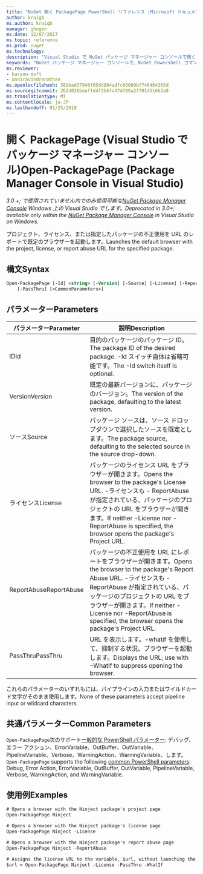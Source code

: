 ```yaml
---
title: "NuGet 開く PackagePage PowerShell リファレンス |Microsoft ドキュメント"
author: kraigb
ms.author: kraigb
manager: ghogen
ms.date: 12/07/2017
ms.topic: reference
ms.prod: nuget
ms.technology: 
description: "Visual Studio で NuGet パッケージ マネージャー コンソールで開く PackagePage PowerShell コマンドのリファレンスです。"
keywords: "NuGet パッケージ マネージャー コンソールで、NuGet Powershell コマンドでは、NuGet Powershell リファレンス、開く PackagePage"
ms.reviewer:
- karann-msft
- unniravindranathan
ms.openlocfilehash: 389bad37940f05dd864adfc06080bf746464365d
ms.sourcegitcommit: 262d026beeffd4f3b6fc47d780a2f701451663a8
ms.translationtype: MT
ms.contentlocale: ja-JP
ms.lasthandoff: 01/25/2018
---
```

# <a name="open-packagepage-package-manager-console-in-visual-studio"></a><span data-ttu-id="33c42-104">開く PackagePage (Visual Studio でパッケージ マネージャー コンソール)</span><span class="sxs-lookup"><span data-stu-id="33c42-104">Open-PackagePage (Package Manager Console in Visual Studio)</span></span>

<span data-ttu-id="33c42-105">*3.0 +; で使用されていません内でのみ使用可能な[NuGet Package Manager Console](Package-Manager-Console.md) Windows 上の Visual Studio でします。*</span><span class="sxs-lookup"><span data-stu-id="33c42-105">*Deprecated in 3.0+; available only within the [NuGet Package Manager Console](Package-Manager-Console.md) in Visual Studio on Windows.*</span></span>

<span data-ttu-id="33c42-106">プロジェクト、ライセンス、または指定したパッケージの不正使用を URL のレポートで既定のブラウザーを起動します。</span><span class="sxs-lookup"><span data-stu-id="33c42-106">Launches the default browser with the project, license, or report abuse URL for the specified package.</span></span>

## <a name="syntax"></a><span data-ttu-id="33c42-107">構文</span><span class="sxs-lookup"><span data-stu-id="33c42-107">Syntax</span></span>

```ps
Open-PackagePage [-Id] <string> [-Version] [-Source] [-License] [-ReportAbuse]
    [-PassThru] [<CommonParameters>]
```

## <a name="parameters"></a><span data-ttu-id="33c42-108">パラメーター</span><span class="sxs-lookup"><span data-stu-id="33c42-108">Parameters</span></span>

| <span data-ttu-id="33c42-109">パラメーター</span><span class="sxs-lookup"><span data-stu-id="33c42-109">Parameter</span></span> | <span data-ttu-id="33c42-110">説明</span><span class="sxs-lookup"><span data-stu-id="33c42-110">Description</span></span> |
| --- | --- |
| <span data-ttu-id="33c42-111">ID</span><span class="sxs-lookup"><span data-stu-id="33c42-111">Id</span></span> | <span data-ttu-id="33c42-112">目的のパッケージのパッケージ ID。</span><span class="sxs-lookup"><span data-stu-id="33c42-112">The package ID of the desired package.</span></span> <span data-ttu-id="33c42-113">-Id スイッチ自体は省略可能です。</span><span class="sxs-lookup"><span data-stu-id="33c42-113">The -Id switch itself is optional.</span></span> |
| <span data-ttu-id="33c42-114">Version</span><span class="sxs-lookup"><span data-stu-id="33c42-114">Version</span></span> | <span data-ttu-id="33c42-115">既定の最新バージョンに、パッケージのバージョン。</span><span class="sxs-lookup"><span data-stu-id="33c42-115">The version of the package, defaulting to the latest version.</span></span> |
| <span data-ttu-id="33c42-116">ソース</span><span class="sxs-lookup"><span data-stu-id="33c42-116">Source</span></span> | <span data-ttu-id="33c42-117">パッケージ ソースは、ソース ドロップダウンで選択したソースを既定とします。</span><span class="sxs-lookup"><span data-stu-id="33c42-117">The package source, defaulting to the selected source in the source drop-down.</span></span> |
| <span data-ttu-id="33c42-118">ライセンス</span><span class="sxs-lookup"><span data-stu-id="33c42-118">License</span></span> | <span data-ttu-id="33c42-119">パッケージのライセンス URL をブラウザーが開きます。</span><span class="sxs-lookup"><span data-stu-id="33c42-119">Opens the browser to the package's License URL.</span></span> <span data-ttu-id="33c42-120">-ライセンスも - ReportAbuse が指定されている、パッケージのプロジェクトの URL をブラウザーが開きます。</span><span class="sxs-lookup"><span data-stu-id="33c42-120">If neither -License nor -ReportAbuse is specified, the browser opens the package's Project URL.</span></span> |
| <span data-ttu-id="33c42-121">ReportAbuse</span><span class="sxs-lookup"><span data-stu-id="33c42-121">ReportAbuse</span></span> | <span data-ttu-id="33c42-122">パッケージの不正使用を URL にレポートをブラウザーが開きます。</span><span class="sxs-lookup"><span data-stu-id="33c42-122">Opens the browser to the package's Report Abuse URL.</span></span> <span data-ttu-id="33c42-123">-ライセンスも - ReportAbuse が指定されている、パッケージのプロジェクトの URL をブラウザーが開きます。</span><span class="sxs-lookup"><span data-stu-id="33c42-123">If neither -License nor -ReportAbuse is specified, the browser opens the package's Project URL.</span></span> |
| <span data-ttu-id="33c42-124">PassThru</span><span class="sxs-lookup"><span data-stu-id="33c42-124">PassThru</span></span> | <span data-ttu-id="33c42-125">URL を表示します。-whatif を使用して、抑制する状況、ブラウザーを起動します。</span><span class="sxs-lookup"><span data-stu-id="33c42-125">Displays the URL; use with -WhatIf to suppress opening the browser.</span></span> |

<span data-ttu-id="33c42-126">これらのパラメーターのいずれもには、パイプラインの入力またはワイルドカード文字がそのまま使用します。</span><span class="sxs-lookup"><span data-stu-id="33c42-126">None of these parameters accept pipeline input or wildcard characters.</span></span>

## <a name="common-parameters"></a><span data-ttu-id="33c42-127">共通パラメーター</span><span class="sxs-lookup"><span data-stu-id="33c42-127">Common Parameters</span></span>

<span data-ttu-id="33c42-128">`Open-PackagePage`次のサポート[一般的な PowerShell パラメーター](http://go.microsoft.com/fwlink/?LinkID=113216): デバッグ、エラー アクション、ErrorVariable、OutBuffer、OutVariable、PipelineVariable、Verbose、WarningAction、WarningVariable、します。</span><span class="sxs-lookup"><span data-stu-id="33c42-128">`Open-PackagePage` supports the following [common PowerShell parameters](http://go.microsoft.com/fwlink/?LinkID=113216): Debug, Error Action, ErrorVariable, OutBuffer, OutVariable, PipelineVariable, Verbose, WarningAction, and WarningVariable.</span></span>

## <a name="examples"></a><span data-ttu-id="33c42-129">使用例</span><span class="sxs-lookup"><span data-stu-id="33c42-129">Examples</span></span>

```ps
# Opens a browser with the Ninject package's project page
Open-PackagePage Ninject

# Opens a browser with the Ninject package's license page
Open-PackagePage Ninject -License

# Opens a browser with the Ninject package's report abuse page  
Open-PackagePage Ninject -ReportAbuse

# Assigns the license URL to the variable, $url, without launching the browser
$url = Open-PackagePage Ninject -License -PassThru -WhatIf
```
